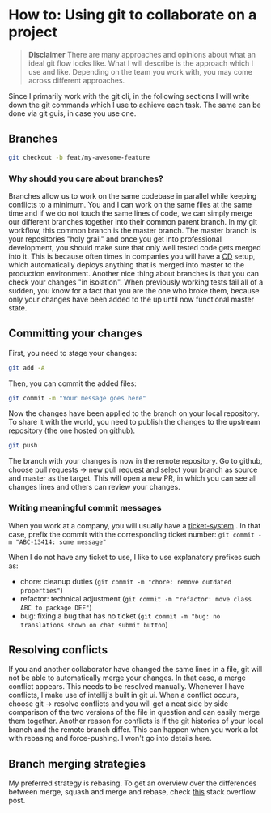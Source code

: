 # How to: Using git to collaborate on a project

> **Disclaimer**
> There are many approaches and opinions about what an ideal git flow looks like. What I will describe is the approach
> which I use and like. Depending on the team you work with, you may come across different approaches.

Since I primarily work with the git cli, in the following sections I will write down the git commands which I use to
achieve each task. The same can be done via git guis, in case you use one.

## Branches

```bash
git checkout -b feat/my-awesome-feature
```

### Why should you care about branches?

Branches allow us to work on the same codebase in parallel while keeping conflicts to a minimum. You and I can work on
the same files at the same time and if we do not touch
the same lines of code, we can simply merge our different branches together into their common parent branch. In my git
workflow, this common branch is the master branch. The master branch is your repositories "holy grail" and once you get
into professional development, you should make sure that only well tested code gets merged into it. This is because
often times in companies you will have a
[CD](https://en.wikipedia.org/wiki/Continuous_delivery) setup, which automatically deploys anything that is merged into
master to the production environment. Another nice thing about branches is that you can check your changes "in
isolation". When previously working tests fail all of a sudden, you know for a fact that you are the one who broke them,
because only your changes have been added to the up until now functional master state.

## Committing your changes

First, you need to stage your changes:

```bash
git add -A
```

Then, you can commit the added files:

```bash
git commit -m "Your message goes here"
```

Now the changes have been applied to the branch on your local repository. To share it with the world, you need to
publish the changes to the upstream repository (the one hosted on github).

```bash
git push
```

The branch with your changes is now in the remote repository. Go to github, choose pull requests -> new pull request and
select your branch as source and master as the target. This will open a new PR, in which you can see all changes lines
and others can review your changes.

### Writing meaningful commit messages

When you work at a company, you will usually have
a [ticket-system](https://www.atlassian.com/software/jira?&aceid=&adposition=&adgroup=149781617252&campaign=19313890739&creative=642044895830&device=c&keyword=jira&matchtype=e&network=g&placement=&ds_kids=p74602317412&ds_e=GOOGLE&ds_eid=700000001558501&ds_e1=GOOGLE&gclid=CjwKCAjwq-WgBhBMEiwAzKSH6JyOXdqzOTqkeMgP8uXKI7doBTvDalZ8ZffMnsN6rGbPWM9E3wkpOBoC0fwQAvD_BwE&gclsrc=aw.ds)
. In that case, prefix the commit with the corresponding ticket number:
`git commit -m "ABC-13414: some message"`

When I do not have any ticket to use, I like to use explanatory prefixes such as:

- chore: cleanup duties (`git commit -m "chore: remove outdated properties"`)
- refactor: technical adjustment (`git commit -m "refactor: move class ABC to package DEF"`)
- bug: fixing a bug that has no ticket (`git commit -m "bug: no translations shown on chat submit button`)

## Resolving conflicts

If you and another collaborator have changed the same lines in a file, git will not be able to automatically merge your
changes. In that case, a merge conflict appears. This needs to be resolved manually. Whenever I have conflicts, I make
use of intellij's built in git ui. When a conflict occurs, choose git -> resolve conflicts and you will get a neat side
by side comparison of the two versions of the file in question and can easily merge them together. Another reason for
conflicts is if the git histories of your local branch and the remote branch differ. This can happen when you work a lot
with rebasing and force-pushing. I won't go into details here.

## Branch merging strategies

My preferred strategy is rebasing. To get an overview over the differences between merge, squash and merge and rebase,
check [this](https://stackoverflow.com/questions/2427238/what-is-the-difference-between-merge-squash-and-rebase) stack
overflow post.


